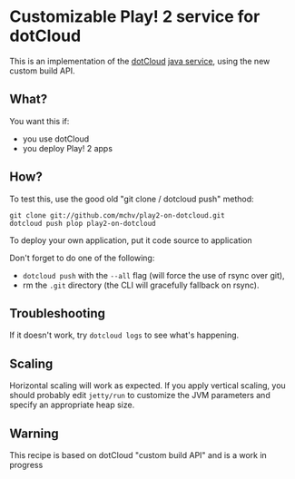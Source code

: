 # Customizable Play! 2 service for dotCloud

This is an implementation of the [dotCloud](http://www.dotcloud.com/) [java service](http://docs.dotcloud.com/services/java/), using the new custom build API.

## What?

You want this if:

- you use dotCloud
- you deploy Play! 2 apps

## How?

To test this, use the good old "git clone / dotcloud push" method:

    git clone git://github.com/mchv/play2-on-dotcloud.git
    dotcloud push plop play2-on-dotcloud

To deploy your own application, put it code source to application

Don't forget to do one of the following:

- ``dotcloud push`` with the ``--all`` flag (will force the use of rsync over git),
- rm the ``.git`` directory (the CLI will gracefully fallback on rsync).

## Troubleshooting

If it doesn't work, try ``dotcloud logs`` to see what's happening.

## Scaling

Horizontal scaling will work as expected. If you apply vertical scaling, you should probably edit ``jetty/run`` to customize the JVM parameters and specify an appropriate heap size.

## Warning

This recipe is based on dotCloud "custom build API" and is a work in progress
